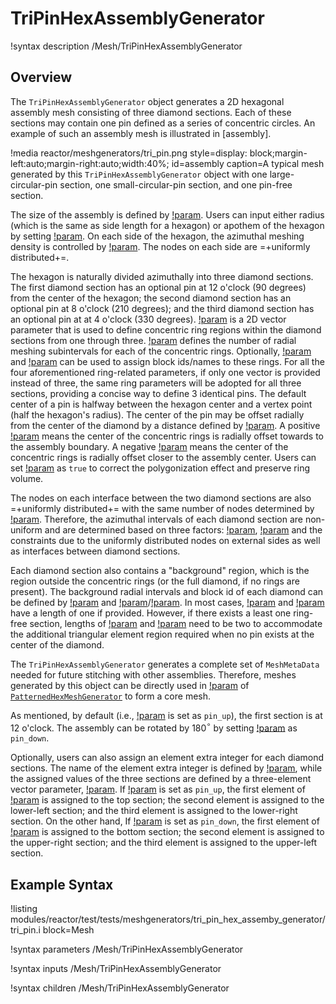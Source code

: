 # TriPinHexAssemblyGenerator

!syntax description /Mesh/TriPinHexAssemblyGenerator

## Overview

The `TriPinHexAssemblyGenerator` object generates a 2D hexagonal assembly mesh consisting of three diamond sections. Each of these sections may contain one pin defined as a series of concentric circles. An example of such an assembly mesh is illustrated in [assembly].

!media reactor/meshgenerators/tri_pin.png
      style=display: block;margin-left:auto;margin-right:auto;width:40%;
      id=assembly
      caption=A typical mesh generated by this `TriPinHexAssemblyGenerator` object with one large-circular-pin section, one small-circular-pin section, and one pin-free section.

The size of the assembly is defined by [!param](/Mesh/TriPinHexAssemblyGenerator/hexagon_size). Users can input either radius (which is the same as side length for a hexagon) or apothem of the hexagon by setting [!param](/Mesh/TriPinHexAssemblyGenerator/hexagon_size_style). On each side of the hexagon, the azimuthal meshing density is controlled by [!param](/Mesh/TriPinHexAssemblyGenerator/num_sectors_per_side). The nodes on each side are =+uniformly distributed+=.

The hexagon is naturally divided azimuthally into three diamond sections. The first diamond section has an optional pin at 12 o'clock (90 degrees) from the center of the hexagon; the second diamond section has an optional pin at 8 o'clock (210 degrees); and the third diamond section has an optional pin at at 4 o'clock (330 degrees). [!param](/Mesh/TriPinHexAssemblyGenerator/ring_radii) is a 2D vector parameter that is used to define concentric ring regions within the diamond sections from one through three. [!param](/Mesh/TriPinHexAssemblyGenerator/ring_intervals) defines the number of radial meshing subintervals for each of the concentric rings. Optionally, [!param](/Mesh/TriPinHexAssemblyGenerator/ring_block_ids) and [!param](/Mesh/TriPinHexAssemblyGenerator/ring_block_names) can be used to assign block ids/names to these rings. For all the four aforementioned ring-related parameters, if only one vector is provided instead of three, the same ring parameters will be adopted for all three sections, providing a concise way to define 3 identical pins. The default center of a pin is halfway between the hexagon center and a vertex point (half the hexagon's radius). The center of the pin may be offset radially from the center of the diamond by a distance defined by [!param](/Mesh/TriPinHexAssemblyGenerator/ring_offset). A positive [!param](/Mesh/TriPinHexAssemblyGenerator/ring_offset) means the center of the concentric rings is radially offset towards to the assembly boundary. A negative [!param](/Mesh/TriPinHexAssemblyGenerator/ring_offset) means the center of the concentric rings is radially offset closer to the assembly center. Users can set [!param](/Mesh/TriPinHexAssemblyGenerator/preserve_volumes) as `true` to correct the polygonization effect and preserve ring volume.

The nodes on each interface between the two diamond sections are also =+uniformly distributed+= with the same number of nodes determined by [!param](/Mesh/TriPinHexAssemblyGenerator/num_sectors_per_side). Therefore, the azimuthal intervals of each diamond section are non-uniform and are determined based on three factors: [!param](/Mesh/TriPinHexAssemblyGenerator/num_sectors_per_side), [!param](/Mesh/TriPinHexAssemblyGenerator/ring_offset) and the constraints due to the uniformly distributed nodes on external sides as well as interfaces between diamond sections.

Each diamond section also contains a "background" region, which is the region outside the concentric rings (or the full diamond, if no rings are present). The background radial intervals and block id of each diamond can be defined by [!param](/Mesh/TriPinHexAssemblyGenerator/background_intervals) and [!param](/Mesh/TriPinHexAssemblyGenerator/background_block_ids)/[!param](/Mesh/TriPinHexAssemblyGenerator/background_block_names). In most cases, [!param](/Mesh/TriPinHexAssemblyGenerator/background_block_ids) and [!param](/Mesh/TriPinHexAssemblyGenerator/background_block_names) have a length of one if provided. However, if there exists a least one ring-free section, lengths of [!param](/Mesh/TriPinHexAssemblyGenerator/background_block_ids) and [!param](/Mesh/TriPinHexAssemblyGenerator/background_block_names) need to be two to accommodate the additional triangular element region required when no pin exists at the center of the diamond.

The `TriPinHexAssemblyGenerator` generates a complete set of `MeshMetaData` needed for future stitching with other assemblies. Therefore, meshes generated by this object can be directly used in [!param](/Mesh/PatternedHexMeshGenerator/inputs) of [`PatternedHexMeshGenerator`](/PatternedHexMeshGenerator.md) to form a core mesh.

As mentioned, by default (i.e., [!param](/Mesh/TriPinHexAssemblyGenerator/assembly_orientation) is set as `pin_up`), the first section is at 12 o'clock. The assembly can be rotated by 180$^{\circ}$ by setting [!param](/Mesh/TriPinHexAssemblyGenerator/assembly_orientation) as `pin_down`.

Optionally, users can also assign an element extra integer for each diamond sections. The name of the element extra integer is defined by [!param](/Mesh/TriPinHexAssemblyGenerator/pin_id_name), while the assigned values of the three sections are defined by a three-element vector parameter, [!param](/Mesh/TriPinHexAssemblyGenerator/pin_id_values). If [!param](/Mesh/TriPinHexAssemblyGenerator/assembly_orientation) is set as `pin_up`, the first element of [!param](/Mesh/TriPinHexAssemblyGenerator/pin_id_values) is assigned to the top section; the second element is assigned to the lower-left section; and the third element is assigned to the lower-right section. On the other hand,  If [!param](/Mesh/TriPinHexAssemblyGenerator/assembly_orientation) is set as `pin_down`, the first element of [!param](/Mesh/TriPinHexAssemblyGenerator/pin_id_values) is assigned to the bottom section; the second element is assigned to the upper-right section; and the third element is assigned to the upper-left section.

## Example Syntax

!listing modules/reactor/test/tests/meshgenerators/tri_pin_hex_assemby_generator/tri_pin.i block=Mesh

!syntax parameters /Mesh/TriPinHexAssemblyGenerator

!syntax inputs /Mesh/TriPinHexAssemblyGenerator

!syntax children /Mesh/TriPinHexAssemblyGenerator

